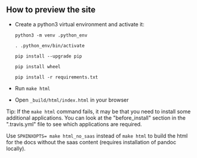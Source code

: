 ## How to preview the site

* Create a python3 virtual environment and activate it:

    ```python3 -m venv .python_env```

    ```. .python_env/bin/activate```

     ```pip install --upgrade pip```

    ```pip install wheel```

    ```pip install -r requirements.txt```

* Run ```make html```
* Open ```_build/html/index.html``` in your browser

Tip: If the ```make html``` command fails, it may be that you need to install some additional
    applications. You can look at the "before_install" section in the ".travis.yml" file to see
    which applications are required.

Use ```SPHINXOPTS= make html_no_saas``` instead of ```make html``` to build the html for the docs without the saas content (requires installation of pandoc locally).